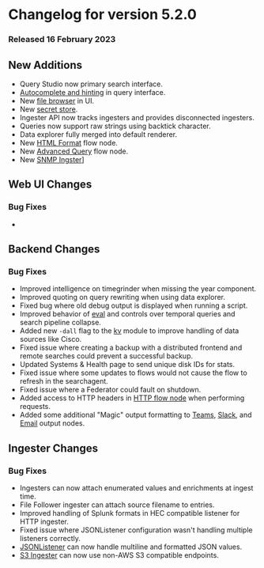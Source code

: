 # Changelog for version 5.2.0

### Released 16 February 2023

## New Additions

* Query Studio now primary search interface.
* [Autocomplete and hinting](/gui/queries/queries.html#query-studio-page) in query interface.
* New [file browser](/gui/files/files.html#user-files) in UI.
* New [secret store](/gui/secrets/secrets.html#secrets).
* Ingester API now tracks ingesters and provides disconnected ingesters.
* Queries now support raw strings using backtick character.
* Data explorer fully merged into default renderer.
* New [HTML Format](/flows/nodes/htmlformat.html) flow node.
* New [Advanced Query](/flows/nodes/runqueryadvanced.html) flow node.
* New [SNMP Ingster](/ingesters/snmp)]

## Web UI Changes

### Bug Fixes

* 

## Backend Changes

### Bug Fixes

* Improved intelligence on timegrinder when missing the year component.
* Improved quoting on query rewriting when using data explorer.
* Fixed bug where old debug output is displayed when running a script.
* Improved behavior of [eval](/search/eval/eval.html) and controls over temporal queries and search pipeline collapse.
* Added new `-dall` flag to the [kv](/search/kv/kv.html) module to improve handling of data sources like Cisco.
* Fixed issue where creating a backup with a distributed frontend and remote searches could prevent a successful backup.
* Updated Systems & Health page to send unique disk IDs for stats.
* Fixed issue where some updates to flows would not cause the flow to refresh in the searchagent.
* Fixed issue where a Federator could fault on shutdown.
* Added access to HTTP headers in [HTTP flow node](/flows/nodes/http.html) when performing requests.
* Added some additional "Magic" output formatting to [Teams](/flows/nodes/teams.html), [Slack](/flows/nodes/slackmessage.html), and [Email](/flows/nodes/email.html) output nodes.

## Ingester Changes

### Bug Fixes

* Ingesters can now attach enumerated values and enrichments at ingest time.
* File Follower ingester can attach source filename to entries.
* Improved handling of Splunk formats in HEC compatible listener for HTTP ingester.
* Fixed issue where JSONListener configuration wasn't handling multiple listeners correctly.
* [JSONListener](/ingesters/simple_relay.html#json-listeners) can now handle multiline and formatted JSON values.
* [S3 Ingester](/ingesters/s3) can now use non-AWS S3 compatible endpoints.
